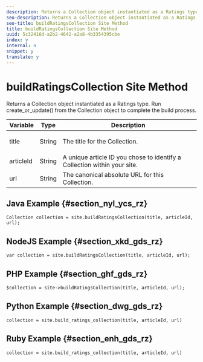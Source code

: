 ```yaml
---
description: Returns a Collection object instantiated as a Ratings type. Run create_or_update() from the Collection object to complete the build process.
seo-description: Returns a Collection object instantiated as a Ratings type. Run create_or_update() from the Collection object to complete the build process.
seo-title: buildRatingsCollection Site Method
title: buildRatingsCollection Site Method
uuid: 5c32416d-a2b2-4642-a2a8-4b3354395cbe
index: y
internal: n
snippet: y
translate: y
---
```


# buildRatingsCollection Site Method

Returns a Collection object instantiated as a Ratings type. Run create_or_update() from the Collection object to complete the build process.

<table id="properties_gq4_jyf_5y" class="simpletable properties" cellpadding="4" cellspacing="0"> 
 <thead class="prophead sthead"> 
  <th class="proptypehd"> Variable </th> 
  <th class="propvaluehd"> Type </th> 
  <th class="propdeschd"> Description </th> 
 </thead> 
 <tr class="property strow"> 
  <td class="proptype stentry"> <span class="varname"> title </span> </td> 
  <td class="propvalue stentry"> String </td> 
  <td class="propdesc stentry"> <p>The title for the Collection.</p> </td> 
 </tr> 
 <tr class="property strow"> 
  <td class="proptype stentry"> <span class="varname"> articleId </span> </td> 
  <td class="propvalue stentry"> String </td> 
  <td class="propdesc stentry"> A unique article ID you chose to identify a Collection within your site. </td> 
 </tr> 
 <tr class="property strow"> 
  <td class="proptype stentry"> <span class="varname"> url </span> </td> 
  <td class="propvalue stentry"> String </td> 
  <td class="propdesc stentry"> The canonical absolute URL for this Collection. </td> 
 </tr> 
</table>

## Java Example {#section_nyl_ycs_rz}

```
Collection collection = site.buildRatingsCollection(title, articleId, url); 

```

## NodeJS Example {#section_xkd_gds_rz}

```
var collection = site.buildRatingsCollection(title, articleId, url); 

```

## PHP Example {#section_ghf_gds_rz}

```
$collection = site->buildRatingsCollection(title, articleId, url); 

```

## Python Example {#section_dwg_gds_rz}

```
collection = site.build_ratings_collection(title, articleId, url) 

```

## Ruby Example {#section_enh_gds_rz}

```
collection = site.build_ratings_collection(title, articleId, url) 

```

